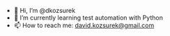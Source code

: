 - 👋 Hi, I’m @dkozsurek
- 🌱 I’m currently learning test automation with Python
- 📫 How to reach me: david.kozsurek@gmail.com

<!---
dkozsurek/dkozsurek is a ✨ special ✨ repository because its `README.md` (this file) appears on your GitHub profile.
You can click the Preview link to take a look at your changes.
--->
